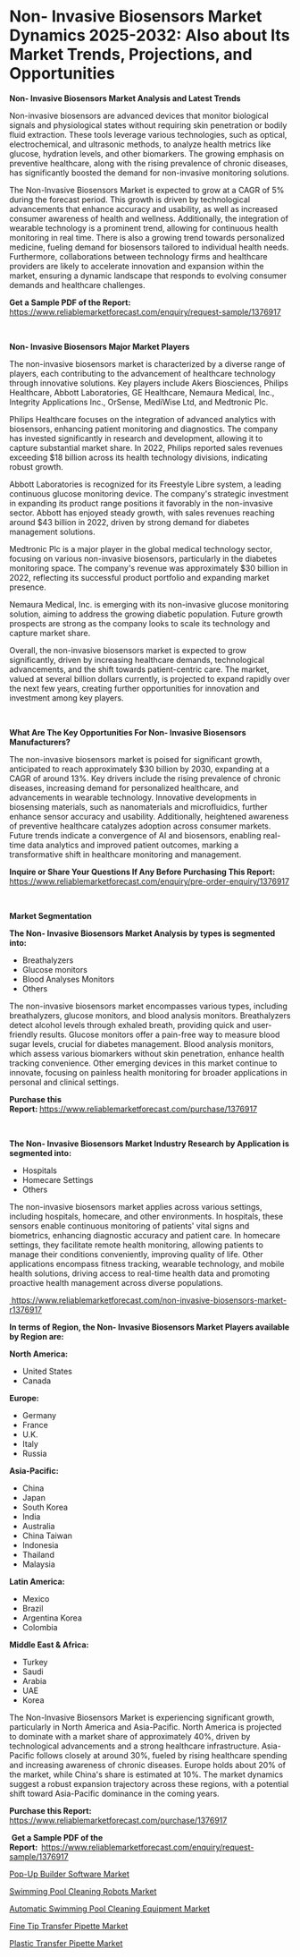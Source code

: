 <p><h1>Non- Invasive Biosensors Market Dynamics 2025-2032: Also about Its Market Trends, Projections, and Opportunities</h1></p><p><strong>Non- Invasive Biosensors Market Analysis and Latest Trends</strong></p>
<p><p>Non-invasive biosensors are advanced devices that monitor biological signals and physiological states without requiring skin penetration or bodily fluid extraction. These tools leverage various technologies, such as optical, electrochemical, and ultrasonic methods, to analyze health metrics like glucose, hydration levels, and other biomarkers. The growing emphasis on preventive healthcare, along with the rising prevalence of chronic diseases, has significantly boosted the demand for non-invasive monitoring solutions.</p><p>The Non-Invasive Biosensors Market is expected to grow at a CAGR of 5% during the forecast period. This growth is driven by technological advancements that enhance accuracy and usability, as well as increased consumer awareness of health and wellness. Additionally, the integration of wearable technology is a prominent trend, allowing for continuous health monitoring in real time. There is also a growing trend towards personalized medicine, fueling demand for biosensors tailored to individual health needs. Furthermore, collaborations between technology firms and healthcare providers are likely to accelerate innovation and expansion within the market, ensuring a dynamic landscape that responds to evolving consumer demands and healthcare challenges.</p></p>
<p><strong>Get a Sample PDF of the Report:&nbsp;</strong> <a href="https://www.reliablemarketforecast.com/enquiry/request-sample/1376917?utm_campaign=2932&utm_medium=2&utm_source=Github&utm_content=ia&utm_term=28032025&utm_id=non-invasive-biosensors">https://www.reliablemarketforecast.com/enquiry/request-sample/1376917</a></p>
<p>&nbsp;</p>
<p><strong>Non- Invasive Biosensors Major Market Players</strong></p>
<p><p>The non-invasive biosensors market is characterized by a diverse range of players, each contributing to the advancement of healthcare technology through innovative solutions. Key players include Akers Biosciences, Philips Healthcare, Abbott Laboratories, GE Healthcare, Nemaura Medical, Inc., Integrity Applications Inc., OrSense, MediWise Ltd, and Medtronic Plc.</p><p>Philips Healthcare focuses on the integration of advanced analytics with biosensors, enhancing patient monitoring and diagnostics. The company has invested significantly in research and development, allowing it to capture substantial market share. In 2022, Philips reported sales revenues exceeding $18 billion across its health technology divisions, indicating robust growth.</p><p>Abbott Laboratories is recognized for its Freestyle Libre system, a leading continuous glucose monitoring device. The company's strategic investment in expanding its product range positions it favorably in the non-invasive sector. Abbott has enjoyed steady growth, with sales revenues reaching around $43 billion in 2022, driven by strong demand for diabetes management solutions.</p><p>Medtronic Plc is a major player in the global medical technology sector, focusing on various non-invasive biosensors, particularly in the diabetes monitoring space. The company's revenue was approximately $30 billion in 2022, reflecting its successful product portfolio and expanding market presence.</p><p>Nemaura Medical, Inc. is emerging with its non-invasive glucose monitoring solution, aiming to address the growing diabetic population. Future growth prospects are strong as the company looks to scale its technology and capture market share.</p><p>Overall, the non-invasive biosensors market is expected to grow significantly, driven by increasing healthcare demands, technological advancements, and the shift towards patient-centric care. The market, valued at several billion dollars currently, is projected to expand rapidly over the next few years, creating further opportunities for innovation and investment among key players.</p></p>
<p>&nbsp;</p>
<p><strong>What Are The Key Opportunities For Non- Invasive Biosensors Manufacturers?</strong></p>
<p><p>The non-invasive biosensors market is poised for significant growth, anticipated to reach approximately $30 billion by 2030, expanding at a CAGR of around 13%. Key drivers include the rising prevalence of chronic diseases, increasing demand for personalized healthcare, and advancements in wearable technology. Innovative developments in biosensing materials, such as nanomaterials and microfluidics, further enhance sensor accuracy and usability. Additionally, heightened awareness of preventive healthcare catalyzes adoption across consumer markets. Future trends indicate a convergence of AI and biosensors, enabling real-time data analytics and improved patient outcomes, marking a transformative shift in healthcare monitoring and management.</p></p>
<p><strong>Inquire or Share Your Questions If Any Before Purchasing This Report:</strong> <a href="https://www.reliablemarketforecast.com/enquiry/pre-order-enquiry/1376917?utm_campaign=2932&utm_medium=2&utm_source=Github&utm_content=ia&utm_term=28032025&utm_id=non-invasive-biosensors">https://www.reliablemarketforecast.com/enquiry/pre-order-enquiry/1376917</a></p>
<p>&nbsp;</p>
<p><strong>Market Segmentation</strong></p>
<p><strong>The Non- Invasive Biosensors Market Analysis by types is segmented into:</strong></p>
<p><ul><li>Breathalyzers</li><li>Glucose monitors</li><li>Blood Analyses Monitors</li><li>Others</li></ul></p>
<p><p>The non-invasive biosensors market encompasses various types, including breathalyzers, glucose monitors, and blood analysis monitors. Breathalyzers detect alcohol levels through exhaled breath, providing quick and user-friendly results. Glucose monitors offer a pain-free way to measure blood sugar levels, crucial for diabetes management. Blood analysis monitors, which assess various biomarkers without skin penetration, enhance health tracking convenience. Other emerging devices in this market continue to innovate, focusing on painless health monitoring for broader applications in personal and clinical settings.</p></p>
<p><strong>Purchase this Report:&nbsp;</strong><a href="https://www.reliablemarketforecast.com/purchase/1376917?utm_campaign=2932&utm_medium=2&utm_source=Github&utm_content=ia&utm_term=28032025&utm_id=non-invasive-biosensors">https://www.reliablemarketforecast.com/purchase/1376917</a></p>
<p>&nbsp;</p>
<p><strong>The Non- Invasive Biosensors Market Industry Research by Application is segmented into:</strong></p>
<p><ul><li>Hospitals</li><li>Homecare Settings</li><li>Others</li></ul></p>
<p><p>The non-invasive biosensors market applies across various settings, including hospitals, homecare, and other environments. In hospitals, these sensors enable continuous monitoring of patients' vital signs and biometrics, enhancing diagnostic accuracy and patient care. In homecare settings, they facilitate remote health monitoring, allowing patients to manage their conditions conveniently, improving quality of life. Other applications encompass fitness tracking, wearable technology, and mobile health solutions, driving access to real-time health data and promoting proactive health management across diverse populations.</p></p>
<p><a href="https://www.reliablemarketforecast.com/non-invasive-biosensors-market-r1376917?utm_campaign=2932&utm_medium=2&utm_source=Github&utm_content=ia&utm_term=28032025&utm_id=non-invasive-biosensors">&nbsp;https://www.reliablemarketforecast.com/non-invasive-biosensors-market-r1376917</a></p>
<p><strong>In terms of Region, the Non- Invasive Biosensors Market Players available by Region are:</strong></p>
<p>
    <p> <strong> North America: </strong>
        <ul>
            <li>United States</li>
            <li>Canada</li>
        </ul>
        </p> 
    <p> <strong> Europe: </strong>
        <ul>
            <li>Germany</li>
            <li>France</li>
            <li>U.K.</li>
            <li>Italy</li>
            <li>Russia</li>
        </ul>
        </p> 
    <p> <strong> Asia-Pacific: </strong>
        <ul>
            <li>China</li>
            <li>Japan</li>
            <li>South Korea</li>
            <li>India</li>
            <li>Australia</li>
            <li>China Taiwan</li>
            <li>Indonesia</li>
            <li>Thailand</li>
            <li>Malaysia</li>
        </ul>
        </p> 
    <p> <strong> Latin America: </strong>
        <ul>
            <li>Mexico</li>
            <li>Brazil</li>
            <li>Argentina Korea</li>
            <li>Colombia</li>
        </ul>
        </p> 
    <p> <strong> Middle East & Africa: </strong>
        <ul>
            <li>Turkey</li>
            <li>Saudi</li>
            <li>Arabia</li>
            <li>UAE</li>
            <li>Korea</li>
        </ul>
    </p>
    </p>
<p><p>The Non-Invasive Biosensors Market is experiencing significant growth, particularly in North America and Asia-Pacific. North America is projected to dominate with a market share of approximately 40%, driven by technological advancements and a strong healthcare infrastructure. Asia-Pacific follows closely at around 30%, fueled by rising healthcare spending and increasing awareness of chronic diseases. Europe holds about 20% of the market, while China's share is estimated at 10%. The market dynamics suggest a robust expansion trajectory across these regions, with a potential shift toward Asia-Pacific dominance in the coming years.</p></p>
<p><strong>Purchase this Report: </strong><a href="https://www.reliablemarketforecast.com/purchase/1376917?utm_campaign=2932&utm_medium=2&utm_source=Github&utm_content=ia&utm_term=28032025&utm_id=non-invasive-biosensors">https://www.reliablemarketforecast.com/purchase/1376917</a></p>
<p>&nbsp;<strong>Get a Sample PDF of the Report:&nbsp;&nbsp;</strong><a href="https://www.reliablemarketforecast.com/enquiry/request-sample/1376917?utm_campaign=2932&utm_medium=2&utm_source=Github&utm_content=ia&utm_term=28032025&utm_id=non-invasive-biosensors">https://www.reliablemarketforecast.com/enquiry/request-sample/1376917</a></p>
<p><strong></strong></p>
<p><p><a href="https://github.com/aidelndasse/Market-Research-Report-List-1/blob/main/pop-up-builder-software-market.md?utm_campaign=2932&utm_medium=2&utm_source=Github&utm_content=ia&utm_term=28032025&utm_id=non-invasive-biosensors">Pop-Up Builder Software Market</a></p><p><a href="https://www.linkedin.com/pulse/detailed-analysis-size-dynamics-expected-development-swimming-qf2pf?utm_campaign=2932&utm_medium=2&utm_source=Github&utm_content=ia&utm_term=28032025&utm_id=non-invasive-biosensors">Swimming Pool Cleaning Robots Market</a></p><p><a href="https://www.linkedin.com/pulse/rapid-growth-global-automatic-swimming-pool-cleaning-equipment-nbu8f?utm_campaign=2932&utm_medium=2&utm_source=Github&utm_content=ia&utm_term=28032025&utm_id=non-invasive-biosensors">Automatic Swimming Pool Cleaning Equipment Market</a></p><p><a href="https://www.linkedin.com/pulse/future-revenue-market-insights-fine-tip-transfer-pipette-industry-q2qbf?utm_campaign=2932&utm_medium=2&utm_source=Github&utm_content=ia&utm_term=28032025&utm_id=non-invasive-biosensors">Fine Tip Transfer Pipette Market</a></p><p><a href="https://www.linkedin.com/pulse/detailed-plastic-transfer-pipette-market-study-51-cagr-growth-trend-kopuf?utm_campaign=2932&utm_medium=2&utm_source=Github&utm_content=ia&utm_term=28032025&utm_id=non-invasive-biosensors">Plastic Transfer Pipette Market</a></p></p>
